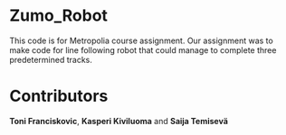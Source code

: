 # Zumo_Robot
This code is for Metropolia course assignment. Our assignment was to make code for line following robot that could manage to complete three predetermined tracks.




# Contributors
**Toni Franciskovic**, **Kasperi Kiviluoma** and **Saija Temisevä**
